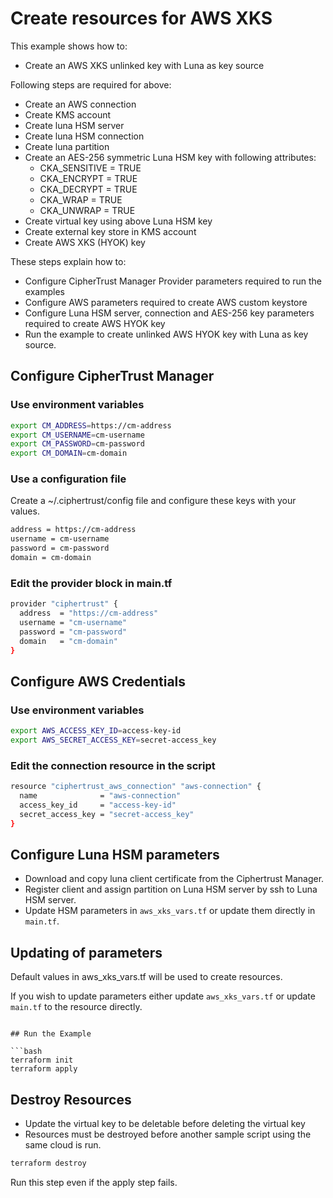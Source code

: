 # Create resources for AWS XKS

This example shows how to:
- Create an AWS XKS unlinked key with Luna as key source

Following steps are required for above:
- Create an AWS connection
- Create KMS account
- Create luna HSM server
- Create luna HSM connection
- Create luna partition
- Create an AES-256 symmetric Luna HSM key with following attributes:
    - CKA_SENSITIVE = TRUE
    - CKA_ENCRYPT = TRUE
    - CKA_DECRYPT = TRUE
    - CKA_WRAP = TRUE
    - CKA_UNWRAP = TRUE
- Create virtual key using above Luna HSM key
- Create external key store in KMS account
- Create AWS XKS (HYOK) key

These steps explain how to:
- Configure CipherTrust Manager Provider parameters required to run the examples
- Configure AWS parameters required to create AWS custom keystore
- Configure Luna HSM server, connection and AES-256 key parameters required to create AWS HYOK key
- Run the example to create unlinked AWS HYOK key with Luna as key source.

## Configure CipherTrust Manager

### Use environment variables

```bash
export CM_ADDRESS=https://cm-address
export CM_USERNAME=cm-username
export CM_PASSWORD=cm-password
export CM_DOMAIN=cm-domain
```
### Use a configuration file

Create a ~/.ciphertrust/config file and configure these keys with your values.

```bash
address = https://cm-address
username = cm-username
password = cm-password
domain = cm-domain
```

### Edit the provider block in main.tf

```bash
provider "ciphertrust" {
  address  = "https://cm-address"
  username = "cm-username"
  password = "cm-password"
  domain   = "cm-domain"
}
```

## Configure AWS Credentials

### Use environment variables

```bash
export AWS_ACCESS_KEY_ID=access-key-id
export AWS_SECRET_ACCESS_KEY=secret-access_key
```

### Edit the connection resource in the script

```bash
resource "ciphertrust_aws_connection" "aws-connection" {
  name              = "aws-connection"
  access_key_id     = "access-key-id"
  secret_access_key = "secret-access_key"
}
```

## Configure Luna HSM parameters

- Download and copy luna client certificate from the Ciphertrust Manager. 
- Register client and assign partition on Luna HSM server by ssh to Luna HSM server.
- Update HSM parameters in `aws_xks_vars.tf` or update them directly in `main.tf`. 


##  Updating of parameters

Default values in aws_xks_vars.tf will be used to create resources.

If you wish to update parameters either update `aws_xks_vars.tf` or update `main.tf` to the resource directly.

```

## Run the Example

```bash
terraform init
terraform apply
```

## Destroy Resources

- Update the virtual key to be deletable before deleting the virtual key
- Resources must be destroyed before another sample script using the same cloud is run.

```bash
terraform destroy
```
Run this step even if the apply step fails.
